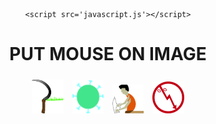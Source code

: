 
<html>
   <head>
      <title>Javascript External Script</title>

    <script src='javascript.js'></script>
   </head>
   <style>
   	h1 {text-align: center;}
   	body{text-align: center;}
   </style>
   <body>
  <h1>PUT MOUSE ON IMAGE</h1>
  <img src="1.jpg" class="column" alt="Snow" id="1" width="10%" style="margin: 5px 5px 5px 5px" onmouseover="imageEnlarge1();" onmouseout="imageReset1();">
  <img src="2.jpg" class="column" alt="Snow" id="2" width="10%" style="margin: 5px 5px 5px 5px" onmouseover="imageEnlarge2();" onmouseout="imageReset2();">
  <img src="3.jpg" class="column"  alt="Snow" id="3" width="10%" style="margin: 5px 5px 5px 5px" onmouseover="imageEnlarge3();" onmouseout="imageReset3();">
  <img src="4.jpg" class="column"  alt="Snow" id="4" width="10%" style="margin: 5px 5px 5px 5px" onmouseover="imageEnlarge4();" onmouseout="imageReset4();">

</body>
</html>
